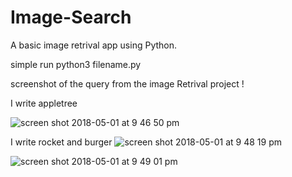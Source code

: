 # Image-Search
A basic image retrival app using Python.

simple run python3 filename.py

screenshot of the query from the image Retrival project !

I write appletree

![screen shot 2018-05-01 at 9 46 50 pm](https://user-images.githubusercontent.com/33547113/39492989-33b7aa9a-4d89-11e8-82f9-40fdbb09d1f6.png)

I write rocket and burger
![screen shot 2018-05-01 at 9 48 19 pm](https://user-images.githubusercontent.com/33547113/39493048-630ed41c-4d89-11e8-9767-e44ad22474e6.png)


![screen shot 2018-05-01 at 9 49 01 pm](https://user-images.githubusercontent.com/33547113/39493076-7cb2d8dc-4d89-11e8-86c0-6a5d3a649055.png)
